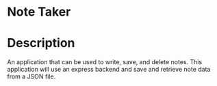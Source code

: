 #                                                                                  Note Taker
# Description
An application that can be used to write, save, and delete notes. This application will use an express backend and save and retrieve note data from a JSON file.

